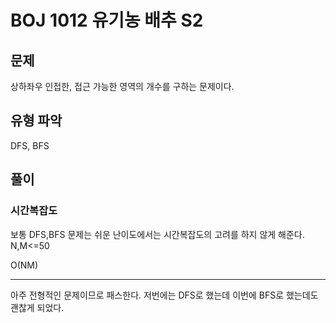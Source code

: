 # BOJ 1012 유기농 배추 S2

## 문제

상하좌우 인접한, 접근 가능한 영역의 개수를 구하는 문제이다.

## 유형 파악

DFS, BFS

## 풀이

### 시간복잡도

보통 DFS,BFS 문제는 쉬운 난이도에서는 시간복잡도의 고려를 하지 않게 해준다. N,M<=50

O(NM)

---

아주 전형적인 문제이므로 패스한다. 저번에는 DFS로 했는데 이번에 BFS로 했는데도 괜찮게 되었다.